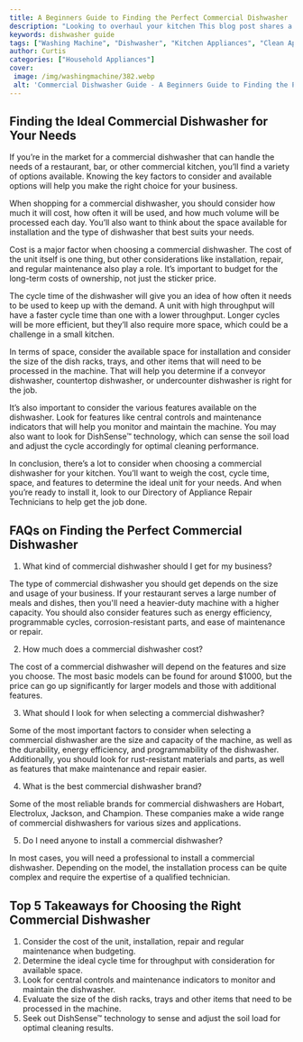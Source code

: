 ```yaml
---
title: A Beginners Guide to Finding the Perfect Commercial Dishwasher
description: "Looking to overhaul your kitchen This blog post shares a beginners guide to finding the perfect commercial dishwasher to fit your needs Learn more about the factors to consider when choosing a dishwasher"
keywords: dishwasher guide
tags: ["Washing Machine", "Dishwasher", "Kitchen Appliances", "Clean Appliance", "Appliance Guide"]
author: Curtis
categories: ["Household Appliances"]
cover: 
 image: /img/washingmachine/382.webp
 alt: 'Commercial Dishwasher Guide - A Beginners Guide to Finding the Perfect Commercial Dishwasher'
---
```

## Finding the Ideal Commercial Dishwasher for Your Needs

If you’re in the market for a commercial dishwasher that can handle the needs of a restaurant, bar, or other commercial kitchen, you’ll find a variety of options available. Knowing the key factors to consider and available options will help you make the right choice for your business. 

When shopping for a commercial dishwasher, you should consider how much it will cost, how often it will be used, and how much volume will be processed each day. You’ll also want to think about the space available for installation and the type of dishwasher that best suits your needs. 

Cost is a major factor when choosing a commercial dishwasher. The cost of the unit itself is one thing, but other considerations like installation, repair, and regular maintenance also play a role. It’s important to budget for the long-term costs of ownership, not just the sticker price. 

The cycle time of the dishwasher will give you an idea of how often it needs to be used to keep up with the demand. A unit with high throughput will have a faster cycle time than one with a lower throughput. Longer cycles will be more efficient, but they’ll also require more space, which could be a challenge in a small kitchen. 

In terms of space, consider the available space for installation and consider the size of the dish racks, trays, and other items that will need to be processed in the machine. That will help you determine if a conveyor dishwasher, countertop dishwasher, or undercounter dishwasher is right for the job. 

It’s also important to consider the various features available on the dishwasher. Look for features like central controls and maintenance indicators that will help you monitor and maintain the machine. You may also want to look for DishSense™ technology, which can sense the soil load and adjust the cycle accordingly for optimal cleaning performance. 

In conclusion, there’s a lot to consider when choosing a commercial dishwasher for your kitchen. You’ll want to weigh the cost, cycle time, space, and features to determine the ideal unit for your needs. And when you’re ready to install it, look to our Directory of Appliance Repair Technicians to help get the job done.

## FAQs on Finding the Perfect Commercial Dishwasher

1. What kind of commercial dishwasher should I get for my business?

The type of commercial dishwasher you should get depends on the size and usage of your business. If your restaurant serves a large number of meals and dishes, then you'll need a heavier-duty machine with a higher capacity. You should also consider features such as energy efficiency, programmable cycles, corrosion-resistant parts, and ease of maintenance or repair.

2. How much does a commercial dishwasher cost?

The cost of a commercial dishwasher will depend on the features and size you choose. The most basic models can be found for around $1000, but the price can go up significantly for larger models and those with additional features.

3. What should I look for when selecting a commercial dishwasher?

Some of the most important factors to consider when selecting a commercial dishwasher are the size and capacity of the machine, as well as the durability, energy efficiency, and programmability of the dishwasher. Additionally, you should look for rust-resistant materials and parts, as well as features that make maintenance and repair easier. 

4. What is the best commercial dishwasher brand?

Some of the most reliable brands for commercial dishwashers are Hobart, Electrolux, Jackson, and Champion. These companies make a wide range of commercial dishwashers for various sizes and applications. 

5. Do I need anyone to install a commercial dishwasher?

In most cases, you will need a professional to install a commercial dishwasher. Depending on the model, the installation process can be quite complex and require the expertise of a qualified technician.

## Top 5 Takeaways for Choosing the Right Commercial Dishwasher
1. Consider the cost of the unit, installation, repair and regular maintenance when budgeting. 
2. Determine the ideal cycle time for throughput with consideration for available space.
3. Look for central controls and maintenance indicators to monitor and maintain the dishwasher.
4. Evaluate the size of the dish racks, trays and other items that need to be processed in the machine.
5. Seek out DishSense™ technology to sense and adjust the soil load for optimal cleaning results.
